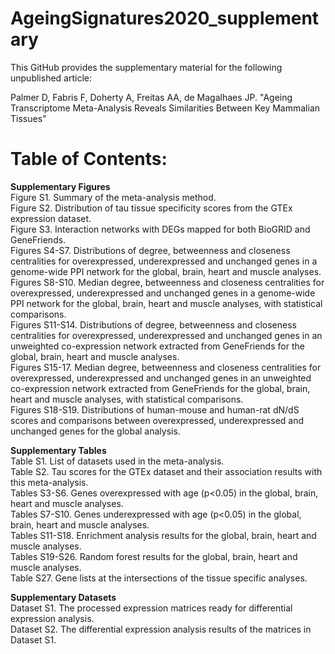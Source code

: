 # AgeingSignatures2020_supplementary
This GitHub provides the supplementary material for the following unpublished article:

Palmer D, Fabris F, Doherty A, Freitas AA, de Magalhaes JP. "Ageing Transcriptome Meta-Analysis Reveals Similarities Between Key Mammalian Tissues"

# Table of Contents:
**Supplementary Figures**\
Figure S1. Summary of the meta-analysis method.\
Figure S2. Distribution of tau tissue specificity scores from the GTEx expression dataset.\
Figure S3. Interaction networks with DEGs mapped for both BioGRID and GeneFriends.\
Figures S4-S7. Distributions of degree, betweenness and closeness centralities for overexpressed, underexpressed and unchanged genes in a genome-wide PPI network for the global, brain, heart and muscle analyses.\
Figures S8-S10. Median degree, betweenness and closeness centralities for overexpressed, underexpressed and unchanged genes in a genome-wide PPI network for the global, brain, heart and muscle analyses, with statistical comparisons.\
Figures S11-S14. Distributions of degree, betweenness and closeness centralities for overexpressed, underexpressed and unchanged genes in an unweighted co-expression network extracted from GeneFriends for the global, brain, heart and muscle analyses.\
Figures S15-17. Median degree, betweenness and closeness centralities for overexpressed, underexpressed and unchanged genes in an unweighted co-expression network extracted from GeneFriends for the global, brain, heart and muscle analyses, with statistical comparisons.\
Figures S18-S19. Distributions of human-mouse and human-rat dN/dS scores and comparisons between overexpressed, underexpressed and unchanged genes for the global analysis.

**Supplementary Tables**\
Table S1. List of datasets used in the meta-analysis.\
Table S2. Tau scores for the GTEx dataset and their association results with this meta-analysis.\
Tables S3-S6. Genes overexpressed with age (p<0.05) in the global, brain, heart and muscle analyses.\
Tables S7-S10. Genes underexpressed with age (p<0.05) in the global, brain, heart and muscle analyses.\
Tables S11-S18. Enrichment analysis results for the global, brain, heart and muscle analyses.\
Tables S19-S26. Random forest results for the global, brain, heart and muscle analyses.\
Table S27. Gene lists at the intersections of the tissue specific analyses.

**Supplementary Datasets**\
Dataset S1. The processed expression matrices ready for differential expression analysis.\
Dataset S2. The differential expression analysis results of the matrices in Dataset S1.
